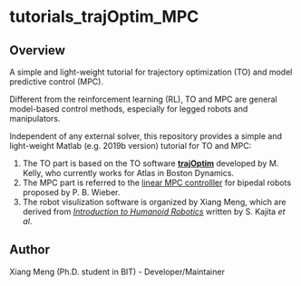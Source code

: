 # tutorials_trajOptim_MPC
## Overview
A simple and light-weight tutorial for trajectory optimization (TO) and model predictive control (MPC).

Different from the reinforcement learning (RL), TO and MPC are general model-based control methods, especially for legged robots and manipulators. 

Independent of any external solver, this repository provides a simple and light-weight Matlab (e.g. 2019b version) tutorial for TO and MPC:
1) The TO part is based on the TO software [__trajOptim__](https://github.com/MatthewPeterKelly/OptimTraj) developed by M. Kelly, who currently works for Atlas in Boston Dynamics.
2) The MPC part is referred to the [linear MPC controlller](https://ieeexplore.ieee.org/document/4115592) for bipedal robots proposed by P. B. Wieber.
3) The robot visulization software is organized by Xiang Meng, which are derived from [_Introduction to Humanoid Robotics_](https://link.springer.com/book/10.1007/978-3-642-54536-8) written by S. Kajita _et_ _al_.

## Author
Xiang Meng (Ph.D. student in BIT) - Developer/Maintainer
